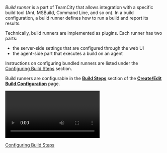 [//]: # (title: Build Runner)
[//]: # (auxiliary-id: Build Runner)

_Build runner_ is a part of TeamCity that allows integration with a specific build tool (Ant, MSBuild, Command Line, and so on). In a build configuration, a build runner defines how to run a build and report its results.

Technically, build runners are implemented as plugins. Each runner has two parts:
* the server-side settings that are configured through the web UI
* the agent-side part that executes a build on an agent

Instructions on configuring bundled runners are listed under the [Configuring Build Steps](configuring-build-steps.md) section.

Build runners are configurable in the __[Build Steps](configuring-build-steps.md)__ section of the __[Create/Edit Build Configuration](creating-and-editing-build-configurations.md)__ page.

<video href="wLmLgh5OK5o"
title="TeamCity - How to use specific runners to supercharge your builds"/>

 <seealso>
        <category ref="admin-guide">
            <a href="configuring-build-steps.md">Configuring Build Steps</a>
        </category>
</seealso>